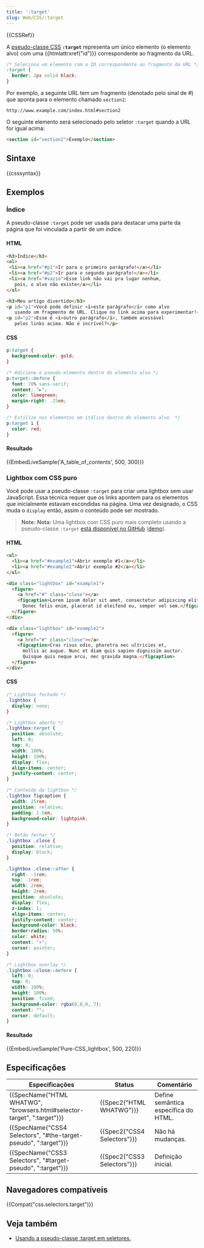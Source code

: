 ```yaml
---
title: ':target'
slug: Web/CSS/:target
---
```

{{CSSRef}}

A [pseudo-classe CSS](/pt-BR/docs/Web/CSS/Pseudo-classes) **`:target`** representa um único elemento (o elemento alvo) com uma {{htmlattrxref("id")}} correspondente ao fragmento da URL.

```css
/* Seleciona um elemento com a ID correspondente ao fragmento da URL */
:target {
  border: 2px solid black;
}
```

Por exemplo, a seguinte URL tem um fragmento (denotado pelo sinal de _#_) que aponta para o elemento chamado `section2`:

```
http://www.example.com/index.html#section2
```

O seguinte elemento será selecionado pelo seletor `:target` quando a URL for igual acima:

```html
<section id="section2">Exemplo</section>
```

## Sintaxe

{{csssyntax}}

## Exemplos

### Índice

A pseudo-classe `:target` pode ser usada para destacar uma parte da página que foi vinculada a partir de um índice.

#### HTML

```html
<h3>Índice</h3>
<ol>
 <li><a href="#p1">Ir para o primeiro parágrafo!</a></li>
 <li><a href="#p2">Ir para o segundo parágrafo!</a></li>
 <li><a href="#vazio">Esse link não vai pra lugar nenhum,
   pois, o alvo não existe</a></li>
</ol>

<h3>Meu artigo divertido</h3>
<p id="p1">Você pode definir <i>este parágrafo</i> como alvo
   usando um fragmento de URL. Clique no link acima para experimentar!</p>
<p id="p2">Esse é <i>outro parágrafo</i>, também acessável
   pelos links acima. Não é incrível?</p>
```

#### CSS

```css
p:target {
  background-color: gold;
}

/* Adicione o pseudo-elemento dentro do elemento alvo */
p:target::before {
  font: 70% sans-serif;
  content: "►";
  color: limegreen;
  margin-right: .25em;
}

/* Estilize nos elementos em itálico dentro do elemento alvo  */
p:target i {
  color: red;
}
```

#### Resultado

{{EmbedLiveSample('A_table_of_contents', 500, 300)}}

### Lightbox com CSS puro

Você pode usar a pseudo-classe `:target` para criar uma lightbox sem usar JavaScript. Essa técnica requer que os links apontem para os elementos que inicialmente estavam escondidas na página. Uma vez designado, o CSS muda o `display` então, assim o conteúdo pode ser mostrado.

> **Note:** **Nota:** Uma lightbox com CSS puro mais completo usando a pseudo-classe `:target` [está disponível no GitHub](https://github.com/madmurphy/takefive.css/) ([demo](https://madmurphy.github.io/takefive.css/)).

#### HTML

```html
<ul>
  <li><a href="#example1">Abrir exemplo #1</a></li>
  <li><a href="#example2">Abrir exemplo #2</a></li>
</ul>

<div class="lightbox" id="example1">
  <figure>
    <a href="#" class="close"></a>
    <figcaption>Lorem ipsum dolor sit amet, consectetur adipiscing elit.
      Donec felis enim, placerat id eleifend eu, semper vel sem.</figcaption>
  </figure>
</div>

<div class="lightbox" id="example2">
  <figure>
    <a href="#" class="close"></a>
    <figcaption>Cras risus odio, pharetra nec ultricies et,
      mollis ac augue. Nunc et diam quis sapien dignissim auctor.
      Quisque quis neque arcu, nec gravida magna.</figcaption>
  </figure>
</div>
```

#### CSS

```css
/* Lightbox fechado */
.lightbox {
  display: none;
}

/* Lightbox aberto */
.lightbox:target {
  position: absolute;
  left: 0;
  top: 0;
  width: 100%;
  height: 100%;
  display: flex;
  align-items: center;
  justify-content: center;
}

/* Conteúdo da lightbox */
.lightbox figcaption {
  width: 25rem;
  position: relative;
  padding: 1.5em;
  background-color: lightpink;
}

/* Botão fechar */
.lightbox .close {
  position: relative;
  display: block;
}

.lightbox .close::after {
  right: -1rem;
  top: -1rem;
  width: 2rem;
  height: 2rem;
  position: absolute;
  display: flex;
  z-index: 1;
  align-items: center;
  justify-content: center;
  background-color: black;
  border-radius: 50%;
  color: white;
  content: "×";
  cursor: pointer;
}

/* Lightbox overlay */
.lightbox .close::before {
  left: 0;
  top: 0;
  width: 100%;
  height: 100%;
  position: fixed;
  background-color: rgba(0,0,0,.7);
  content: "";
  cursor: default;
}
```

#### Resultado

{{EmbedLiveSample('Pure-CSS_lightbox', 500, 220)}}

## Especificações

| Especificações                                                                                   | Status                               | Comentário                           |
| ------------------------------------------------------------------------------------------------ | ------------------------------------ | ------------------------------------ |
| {{SpecName("HTML WHATWG", "browsers.html#selector-target", ":target")}} | {{Spec2("HTML WHATWG")}}     | Define semântica específica do HTML. |
| {{SpecName("CSS4 Selectors", "#the-target-pseudo", ":target")}}             | {{Spec2("CSS4 Selectors")}} | Não há mudanças.                     |
| {{SpecName("CSS3 Selectors", "#target-pseudo", ":target")}}                 | {{Spec2("CSS3 Selectors")}} | Definição inicial.                   |

## Navegadores compatíveis

{{Compat("css.selectors.target")}}

## Veja também

- [Usando a pseudo-classe :target em seletores.](/pt-BR/docs/Web/CSS/CSS_Selectors/Using_the_%3Atarget_pseudo-class_in_selectors)
